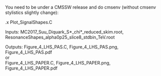 You need to be under a CMSSW release and do cmsenv (without cmsenv stylistics slightly change):

.x Plot_SignalShapes.C 

Inputs: MC2017_Suu_Diquark_S*_chi*_reduced_skim.root, ResonanceShapes_alpha0p25_slice8_stdbin_TeV.root 

Outputs: Figure_4_LHS_PAS.C, Figure_4_LHS_PAS.png, Figure_4_LHS_PAS.pdf \
	 or \
	 Figure_4_LHS_PAPER.C, Figure_4_LHS_PAPER.png, Figure_4_LHS_PAPER.pdf
